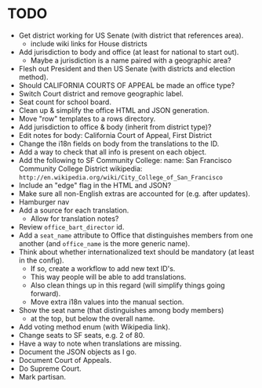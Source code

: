 TODO
====

* Get district working for US Senate (with district that references area).
  - include wiki links for House districts
* Add jurisdiction to body and office (at least for national to start out).
  - Maybe a jurisdiction is a name paired with a geographic area?
* Flesh out President and then US Senate (with districts and election method).
* Should CALIFORNIA COURTS OF APPEAL be made an office type?
* Switch Court district and remove geographic label.
* Seat count for school board.
* Clean up & simplify the office HTML and JSON generation.
* Move "row" templates to a rows directory.
* Add jurisdiction to office & body (inherit from district type)?
* Edit notes for body: California Court of Appeal, First District
* Change the i18n fields on body from the translations to the ID.
* Add a way to check that all info is present on each object.
* Add the following to SF Community College:
    name: San Francisco Community College District
    wikipedia: `http://en.wikipedia.org/wiki/City_College_of_San_Francisco`
* Include an "edge" flag in the HTML and JSON?
* Make sure all non-English extras are accounted for (e.g. after updates).
* Hamburger nav
* Add a source for each translation.
  - Allow for translation notes?
* Review `office_bart_director` id.
* Add a `seat_name` attribute to Office that distinguishes members from
  one another (and `office_name` is the more generic name).
* Think about whether internationalized text should be mandatory
  (at least in the config).
  - If so, create a workflow to add new text ID's.
  - This way people will be able to add translations.
  - Also clean things up in this regard (will simplify things going forward).
  - Move extra i18n values into the manual section.
* Show the seat name (that distinguishes among body members)
  - at the top, but below the overall name.
* Add voting method enum (with Wikipedia link).
* Change seats to SF seats, e.g. 2 of 80.
* Have a way to note when translations are missing.
* Document the JSON objects as I go.
* Document Court of Appeals.
* Do Supreme Court.
* Mark partisan.
